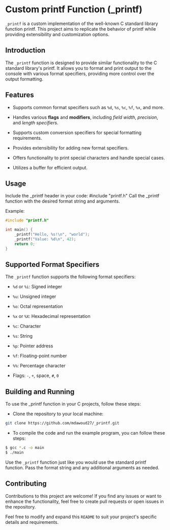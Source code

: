 # Custom printf Function (_printf)

`_printf` is a custom implementation of the well-known C standard library function printf. This project aims to replicate the behavior of printf while providing extensibility and customization options.

## Introduction

The `_printf` function is designed to provide similar functionality to the C standard library's printf. It allows you to format and print output to the console with various format specifiers, providing more control over the output formatting.

## Features

- Supports common format specifiers such as `%d`, `%s`, `%c`, `%f`, `%x`, and more.

- Handles various **flags** and **modifiers**, including *field width*, *precision*, and *length specifiers*.

- Supports custom conversion specifiers for special formatting requirements.

- Provides extensibility for adding new format specifiers.

- Offers functionality to print special characters and handle special cases.

- Utilizes a buffer for efficient output.

## Usage

Include the _printf header in your code: #include "printf.h"
Call the _printf function with the desired format string and arguments.

Example:
``` c
#include "printf.h"

int main() {
    _printf("Hello, %s!\n", "world");
    _printf("Value: %d\n", 42);
    return 0;
}
```

## Supported Format Specifiers

The `_printf` function supports the following format specifiers:

- `%d` or `%i`: Signed integer

- `%u`: Unsigned integer

- `%o`: Octal representation
- `%x` or `%X`: Hexadecimal representation
- `%c`: Character
- `%s`: String
- `%p`: Pointer address
- `%f`: Floating-point number
- `%%`: Percentage character
- Flags: `-`, `+`, space, `#`, `0`

## Building and Running

To use the _printf function in your C projects, follow these steps:

- Clone the repository to your local machine:

```bash
git clone https://github.com/mdawoud27/_printf.git
```
- To compile the code and run the example program, you can follow these steps:

```bash
$ gcc *.c -o main
$ ./main
```
Use the `_printf` function just like you would use the standard printf function. Pass the format string and any additional arguments as needed.

## Contributing

Contributions to this project are welcome! If you find any issues or want to enhance the functionality, feel free to create pull requests or open issues in the repository.

Feel free to modify and expand this `README` to suit your project's specific details and requirements.
